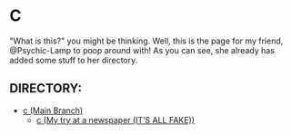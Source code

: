 # C

"What is this?" you might be thinking. Well, this is the page for my friend, @Psychic-Lamp to poop around with! As you can see, she already has added some stuff to her directory.

## DIRECTORY:
- [c (Main Branch)](jcoderli.github.io/c)
  - [c (My try at a newspaper (IT’S ALL FAKE))](jcoder.github.io/c/newspaper1)
